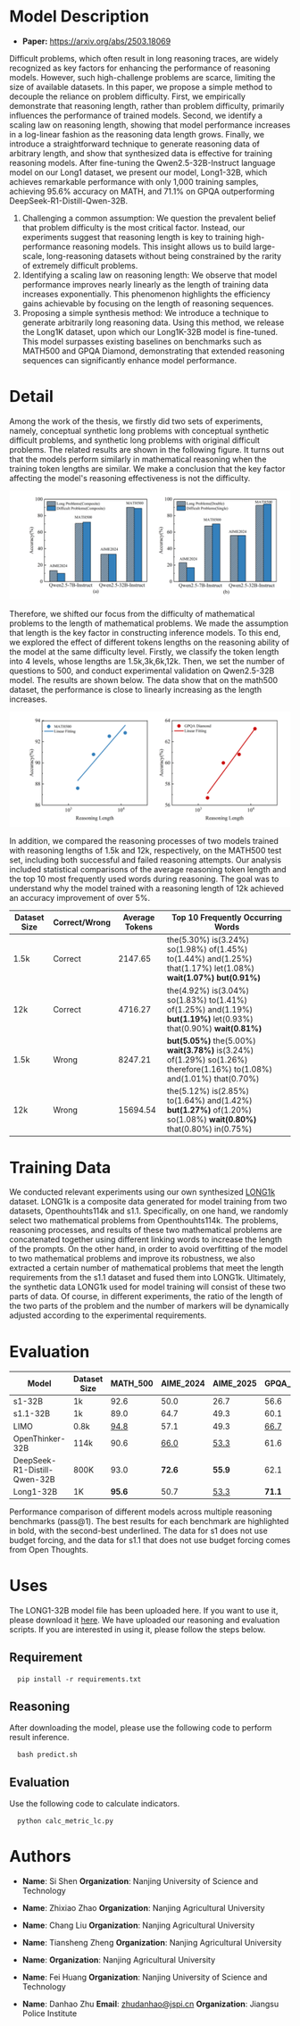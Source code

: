 

# Model Description

- **Paper:** https://arxiv.org/abs/2503.18069

 Difficult problems, which often result in long reasoning traces, are widely recognized as key factors for enhancing the performance of reasoning models. However, such high-challenge problems are scarce, limiting the size of available datasets. In this paper, we propose a simple method to decouple the reliance on problem difficulty. First, we empirically demonstrate that reasoning length, rather than problem difficulty, primarily influences the performance of trained models. Second, we identify a scaling law on reasoning length, showing that model performance increases in a log-linear fashion as the reasoning data length grows. Finally, we introduce a straightforward technique to generate reasoning data of arbitrary length, and show that synthesized data is effective for training reasoning models. After fine-tuning the Qwen2.5-32B-Instruct language model on our Long1 dataset, we present our model, Long1-32B, which achieves remarkable performance with only 1,000 training samples, achieving 95.6% accuracy on MATH, and 71.1% on GPQA outperforming DeepSeek-R1-Distill-Qwen-32B.
1. Challenging a common assumption: We question the prevalent belief that problem difficulty is the most critical factor. Instead, our experiments suggest that reasoning length is key to training high-performance reasoning models. This insight allows us to build large-scale, long-reasoning datasets without being constrained by the rarity of extremely difficult problems.
2. Identifying a scaling law on reasoning length: We observe that model performance improves nearly linearly as the length of training data increases exponentially. This phenomenon highlights the efficiency gains achievable by focusing on the length of reasoning sequences.
3. Proposing a simple synthesis method: We introduce a technique to generate arbitrarily long reasoning data. Using this method, we release the Long1K dataset, upon which our Long1K-32B model is fine-tuned. This model surpasses existing baselines on benchmarks such as MATH500 and GPQA Diamond, demonstrating that extended reasoning sequences can significantly enhance model performance.



# Detail

  Among the work of the thesis, we firstly did two sets of experiments, namely, conceptual synthetic long problems with conceptual synthetic difficult problems, and synthetic long problems with original difficult problems. The related results are shown in the following figure. It turns out that the models perform similarly in mathematical reasoning when the training token lengths are similar. We make a conclusion that the key factor affecting the model's reasoning effectiveness is not the difficulty.

![img_3.png](fig1.png)


  Therefore, we shifted our focus from the difficulty of mathematical problems to the length of mathematical problems. We made the assumption that length is the key factor in constructing inference models. To this end, we explored the effect of different tokens lengths on the reasoning ability of the model at the same difficulty level. Firstly, we classify the token length into 4 levels, whose lengths are 1.5k,3k,6k,12k. Then, we set the number of questions to 500, and conduct experimental validation on Qwen2.5-32B model. The results are shown below. The data show that on the math500 dataset, the performance is close to linearly increasing as the length increases.

![img_2.png](fig2.png)

  In addition, we compared the reasoning processes of two models trained with reasoning lengths of 1.5k and 12k, respectively, on the MATH500 test set, including both successful and failed reasoning attempts. Our analysis included statistical comparisons of the average reasoning token length and the top 10 most frequently used words during reasoning. The goal was to understand why the model trained with a reasoning length of 12k achieved an accuracy improvement of over 5%.

| Dataset Size | Correct/Wrong | Average Tokens | Top 10 Frequently Occurring Words                                                                 |
|--------------|---------------|----------------|------------------------------------------------------------------------------------------------|
| 1.5k         | Correct       | 2147.65        | the(5.30%) is(3.24%) so(1.98%) of(1.45%) to(1.44%) and(1.25%) that(1.17%) let(1.08%) **wait(1.07%)** **but(0.91%)** |
| 12k          | Correct       | 4716.27        | the(4.92%) is(3.04%) so(1.83%) to(1.41%) of(1.25%) and(1.19%) **but(1.19%)** let(0.93%) that(0.90%) **wait(0.81%)** |
| 1.5k         | Wrong         | 8247.21        | **but(5.05%)** the(5.00%) **wait(3.78%)** is(3.24%) of(1.29%) so(1.26%) therefore(1.16%) to(1.08%) and(1.01%) that(0.70%) |
| 12k          | Wrong         | 15694.54       | the(5.12%) is(2.85%) to(1.64%) and(1.42%) **but(1.27%)** of(1.20%) so(1.08%) **wait(0.80%)** that(0.80%) in(0.75%) |




# Training Data
  We conducted relevant experiments using our own synthesized [LONG1k](https://huggingface.co/datasets/ZTss/LONG1k) dataset. LONG1k is a composite data generated for model training from two datasets, Openthouhts114k and s1.1. Specifically, on one hand, we randomly select two mathematical problems from Openthouhts114k. The problems, reasoning processes, and results of these two mathematical problems are concatenated together using different linking words to increase the length of the prompts. On the other hand, in order to avoid overfitting of the model to two mathematical problems and improve its robustness, we also extracted a certain number of mathematical problems that meet the length requirements from the s1.1 dataset and fused them into LONG1k. Ultimately, the synthetic data LONG1k used for model training will consist of these two parts of data. Of course, in different experiments, the ratio of the length of the two parts of the problem and the number of markers will be dynamically adjusted according to the experimental requirements.


# Evaluation

| Model | Dataset Size | MATH_500 | AIME_2024 | AIME_2025 | GPQA_Diamond |
|---|---|---|---|---|---|
| s1-32B | 1k | 92.6 | 50.0 | 26.7 | 56.6 |
| s1.1-32B | 1k | 89.0 | 64.7 | 49.3 | 60.1 |
| LIMO | 0.8k | <u>94.8</u> | 57.1 | 49.3 | <u>66.7</u> |
| OpenThinker-32B | 114k | 90.6 | <u>66.0</u> | <u>53.3</u> | 61.6 |
| DeepSeek-R1-Distill-Qwen-32B | 800K | 93.0 | **72.6** | **55.9** | 62.1 |
| Long1-32B | 1K | **95.6** | 50.7 | <u>53.3</u> | **71.1** |

Performance comparison of different models across multiple reasoning benchmarks (pass@1). The best results for each benchmark are highlighted in bold, with the second-best underlined. The data for s1 does not use budget forcing, and the data for s1.1 that does not use budget forcing comes from Open Thoughts.


# Uses
The LONG1-32B model file has been uploaded here. If you want to use it, please download it [here](https://huggingface.co/ZTss/LONG1k-32B). We have uploaded our reasoning and evaluation scripts. If you are interested in using it, please follow the steps below.

  ## Requirement
```
  pip install -r requirements.txt
```
  ## Reasoning
  After downloading the model, please use the following code to perform result inference.
```
  bash predict.sh
```


  ## Evaluation
  Use the following code to calculate indicators.
```
  python calc_metric_lc.py
```

# Authors

- **Name**: Si Shen
  **Organization**: Nanjing University of Science and Technology

- **Name**: Zhixiao Zhao
  **Organization**: Nanjing Agricultural University

- **Name**: Chang Liu
  **Organization**: Nanjing Agricultural University

- **Name**: Tiansheng Zheng
  **Organization**: Nanjing Agricultural University

- **Name**: 
  **Organization**: Nanjing Agricultural University

- **Name**: Fei Huang
  **Organization**: Nanjing University of Science and Technology

- **Name**: Danhao Zhu
  **Email**: zhudanhao@jspi.cn
  **Organization**: Jiangsu Police Institute
  
